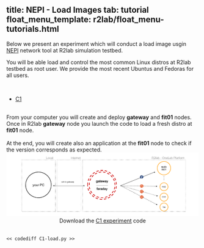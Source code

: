 title: NEPI - Load Images
tab: tutorial
float_menu_template: r2lab/float_menu-tutorials.html
---

Below we present an experiment which will conduct a load image usgin [NEPI](http://nepi.inria.fr/Install/WebHome) network tool at R2lab simulation testbed. 

You will be able load and control the most common Linux distros at R2lab testbed as root user. We provide the most recent Ubuntus and Fedoras for all users.

<br>

<ul id="myTabs" class="nav nav-tabs" role="tablist">
  <li role="presentation" class="active">
    <a href="#C1" id="C1-tab" role="tab" data-toggle="tab" aria-controls="C1" aria-expanded="true">C1</a>
  </li>
</ul>

<div id="contents" class="tab-content">

<div role="tabpanel" class="tab-pane fade active in" id="C1" aria-labelledby="home-tab">
  <br/>
  From your computer you will create and deploy <strong>gateway</strong> and <strong>fit01</strong> nodes. Once in R2lab <strong>gateway</strong> node you launch the code to load a fresh distro at <strong>fit01</strong> node. 
  <br><br>
  At the end, you will create also an application at the <strong>fit01</strong> node to check if the version corresponds as expected.

  <center>
    <img src="/assets/img/C1.png" alt="c1"><br>
    Download the <a href="/code/C1-load.py" download target="_blank">C1 experiment</a> code
  </center>
  

<pre data-src="prism.js"  data-line="" class="line-numbers"><code class="language-python">
<< codediff C1-load.py >>
</code></pre>
</div>
</div>

